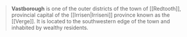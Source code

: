 > **Vastborough** is one of the outer districts of the town of [[Redtooth]], provincial capital of the [[Irrisen|Irriseni]] province known as the [[Verge]]. It is located to the southwestern edge of the town and inhabited by wealthy residents.








